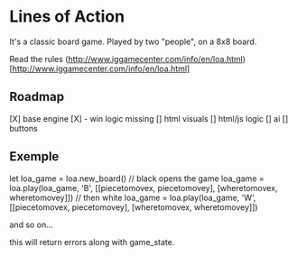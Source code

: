 # Lines of Action

It's a classic board game. Played by two "people", on a 8x8 board.

Read the rules (http://www.iggamecenter.com/info/en/loa.html)[http://www.iggamecenter.com/info/en/loa.html]

## Roadmap 
[X] base engine
[X]   - win logic missing
[] html visuals
[] html/js logic
[] ai
[] buttons

## Exemple
let loa_game = loa.new_board()
// black opens the game
loa_game = loa.play(loa_game, 'B', [[piecetomovex, piecetomovey], [wheretomovex, wheretomovey]])
// then white
loa_game = loa.play(loa_game, 'W', [[piecetomovex, piecetomovey], [wheretomovex, wheretomovey]])

and so on...

this will return errors along with game_state.
